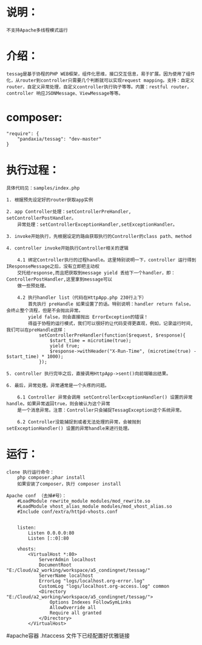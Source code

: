 # 说明：
    不支持Apache多线程模式运行
    
# 介绍：
    tessag是基于协程的PHP WEB框架，组件化思维，接口交互信息，易于扩展。因为使用了组件化，从router到controller只需要几个判断就可以实现request mapping。支持：自定义router，自定义异常处理，自定义controller执行钩子等等。内置：restful router，controller 响应JSONMessage、ViewMessage等等。

# composer:
    "require": {
        "pandaxia/tessag": "dev-master"
    }

# 执行过程：
    具体代码见：samples/index.php

    1. 根据预先设定好的router获取app实例

    2. app Controller处理：setControllerPreHandler, setControllerPostHandler。
        异常处理：setControllerExceptionHandler,setExceptionHandler。

    3. invoke开始执行，先根据设定的路由获取执行的Controller的class path、method

    4. controller invoke开始执行Controller相关的逻辑

        4.1 绑定Controller执行的过程handle。这里特别说明一下，controller 运行得到IResponseMessage之后，没有立即把主动权
        交托给response,而且把获取到message yield 丢给下一个handler，即：ControllerPostHandler,这里拿到message可以
        做一些预处理。

        4.2 执行handler list（代码在HttpApp.php 230行上下）
            首先执行 preHandle 如果设置了的话。特别说明：handler return false，会终止整个流程，但是不会抛出异常。
            yield false，则会直接抛出 ErrorException的错误！
            得益于协程的运行模式，我们可以很好的让代码变得更直观，例如，记录运行时间,我们可以在preHandle这样：
                setControllerPreHandler(function($request, $response){
                    $start_time = microtime(true);
                    yield true;
                    $response->withHeader("X-Run-Time", (microtime(true) - $start_time) * 1000);
                });

    5. controller 执行完毕之后，直接调用HttpApp->sent()向前端输出结果。

    6. 最后，异常处理。异常通常是一个头疼的问题。

        6.1 Controller 异常会调用 setControllerExceptionHandler() 设置的异常handle。如果异常返回true，则会被认为这个异常
        是一个消息异常。注意：Controller只会捕捉TessagException这个系统异常。

        6.2 Controller没能捕捉到或者无法处理的异常，会被抛到setExceptionHandler() 设置的异常handle来进行处理。

# 运行：
    clone 执行运行命令：
        php composer.phar install
        如果安装了composer，执行 composer install

    Apache conf （去掉#号）：
        #LoadModule rewrite_module modules/mod_rewrite.so
        #LoadModule vhost_alias_module modules/mod_vhost_alias.so
        #Include conf/extra/httpd-vhosts.conf


        listen:
            Listen 0.0.0.0:80
            Listen [::0]:80

        vhosts:
            <VirtualHost *:80>
                ServerAdmin localhost
                DocumentRoot "E:/Cloud/a2_working/workspace/a5_condingnet/tessag/"
                ServerName localhost
                ErrorLog "logs/localhost.org-error.log"
                CustomLog "logs/localhost.org-access.log" common
                <Directory "E:/Cloud/a2_working/workspace/a5_condingnet/tessag/">
                    Options Indexes FollowSymLinks
                    AllowOverride all
                    Require all granted
                </Directory>
            </VirtualHost>

#apache容器
    .htaccess 文件下已经配置好优雅链接
